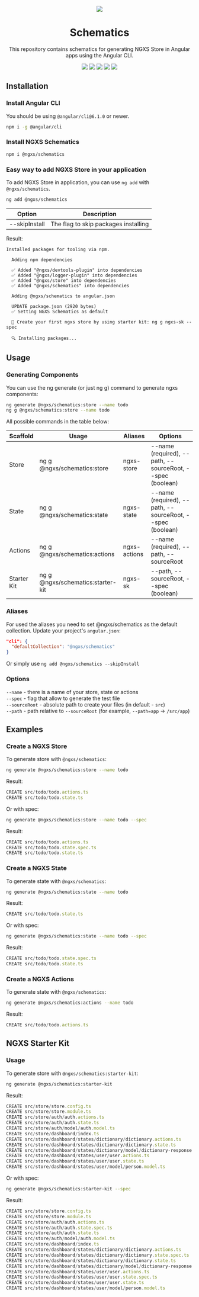 <p align="center">
  <img src="https://habrastorage.org/webt/y2/m3/yt/y2m3ytqadzph9hos5taqwyp6axw.png" />
</p>
<h1 align="center">Schematics</h1>
<p align="center">This repository contains schematics for generating NGXS Store in Angular apps using the Angular CLI.</p>
<p align="center">
<a href="https://travis-ci.org/ngxs/schematics"><img src="https://travis-ci.org/ngxs/schematics.svg?branch=master" /></a>
<a href="https://github.com/ngxs/schematics/blob/master/LICENCE"><img src="https://img.shields.io/badge/License-MIT-green.svg" /></a>
<a href="https://codeclimate.com/github/ngxs/schematics/maintainability"><img src="https://api.codeclimate.com/v1/badges/f5c522a094a9303cac05/maintainability" /></a>
<a href="https://codeclimate.com/github/ngxs/schematics/test_coverage"><img src="https://api.codeclimate.com/v1/badges/f5c522a094a9303cac05/test_coverage" /></a>
<a href="https://now-examples-slackin-eqzjxuxoem.now.sh/"><img src="https://now-examples-slackin-eqzjxuxoem.now.sh/badge.svg"></a>
</p>
  
## Installation

### Install Angular CLI

You should be using `@angular/cli@6.1.0` or newer.

```bash
npm i -g @angular/cli
```

### Install NGXS Schematics
```bash
npm i @ngxs/schematics
```

### Easy way to add NGXS Store in your application 

To add NGXS Store in application, you can use `ng add` with `@ngxs/schematics`.

```bash
ng add @ngxs/schematics
```

| Option | Description
| --- | ---
| --skipInstall | The flag to skip packages installing

Result:

```
Installed packages for tooling via npm.

  Adding npm dependencies

  ✅️ Added "@ngxs/devtools-plugin" into dependencies
  ✅️ Added "@ngxs/logger-plugin" into dependencies
  ✅️ Added "@ngxs/store" into dependencies
  ✅️ Added "@ngxs/schematics" into dependencies

  Adding @ngxs/schematics to angular.json

  UPDATE package.json (2920 bytes)
  ✅️ Setting NGXS Schematics as default

  👏 Create your first ngxs store by using starter kit: ng g ngxs-sk --spec

  🔍 Installing packages...
```

## Usage

### Generating Components

You can use the ng generate (or just ng g) command to generate ngxs components:

```bash
ng generate @ngxs/schematics:store --name todo
ng g @ngxs/schematics:store --name todo
```

All possible commands in the table below:

| Scaffold | Usage | Aliases | Options
| --- | --- | --- | ---
| Store | ng g @ngxs/schematics:store | ngxs-store | --name (required), --path, --sourceRoot, --spec (boolean)
| State | ng g @ngxs/schematics:state | ngxs-state | --name (required), --path, --sourceRoot, --spec (boolean)
| Actions | ng g @ngxs/schematics:actions | ngxs-actions | --name (required), --path, --sourceRoot
| Starter Kit | ng g @ngxs/schematics:starter-kit | ngxs-sk | --path, --sourceRoot, --spec (boolean)

### Aliases

For used the aliases you need to set @ngxs/schematics as the default collection. Update your project's `angular.json`:

```json
"cli": {
  "defaultCollection": "@ngxs/schematics"
}
```

Or simply use `ng add @ngxs/schematics --skipInstall`

### Options

`--name` - there is a name of your store, state or actions <br />
`--spec` - flag that allow to generate the test file <br />
`--sourceRoot` - absolute path to create your files (in default - `src`) <br />
`--path` - path relative to `--sourceRoot` (for example, `--path=app` -> `/src/app`)


## Examples

### Create a NGXS Store
To generate store with `@ngxs/schematics`:

```bash
ng generate @ngxs/schematics:store --name todo
```

Result:

```ts
CREATE src/todo/todo.actions.ts
CREATE src/todo/todo.state.ts

```

Or with spec:

```bash
ng generate @ngxs/schematics:store --name todo --spec
```

Result:

```ts
CREATE src/todo/todo.actions.ts
CREATE src/todo/todo.state.spec.ts
CREATE src/todo/todo.state.ts
```

### Create a NGXS State
To generate state with `@ngxs/schematics`:

```bash
ng generate @ngxs/schematics:state --name todo
```

Result:

```ts
CREATE src/todo/todo.state.ts

```

Or with spec:

```bash
ng generate @ngxs/schematics:state --name todo --spec
```

Result:

```ts
CREATE src/todo/todo.state.spec.ts
CREATE src/todo/todo.state.ts
```

### Create a NGXS Actions
To generate state with `@ngxs/schematics`:

```bash
ng generate @ngxs/schematics:actions --name todo
```

Result:

```ts
CREATE src/todo/todo.actions.ts

```

## NGXS Starter Kit

### Usage
To generate store with `@ngxs/schematics:starter-kit`:

```bash
ng generate @ngxs/schematics:starter-kit
```

Result:

```ts
CREATE src/store/store.config.ts
CREATE src/store/store.module.ts
CREATE src/store/auth/auth.actions.ts
CREATE src/store/auth/auth.state.ts
CREATE src/store/auth/model/auth.model.ts
CREATE src/store/dashboard/index.ts
CREATE src/store/dashboard/states/dictionary/dictionary.actions.ts
CREATE src/store/dashboard/states/dictionary/dictionary.state.ts
CREATE src/store/dashboard/states/dictionary/model/dictionary-response.model.ts
CREATE src/store/dashboard/states/user/user.actions.ts
CREATE src/store/dashboard/states/user/user.state.ts
CREATE src/store/dashboard/states/user/model/person.model.ts
```

Or with spec:

```bash
ng generate @ngxs/schematics:starter-kit --spec
```

Result:

```ts
CREATE src/store/store.config.ts
CREATE src/store/store.module.ts
CREATE src/store/auth/auth.actions.ts
CREATE src/store/auth/auth.state.spec.ts
CREATE src/store/auth/auth.state.ts
CREATE src/store/auth/model/auth.model.ts
CREATE src/store/dashboard/index.ts
CREATE src/store/dashboard/states/dictionary/dictionary.actions.ts
CREATE src/store/dashboard/states/dictionary/dictionary.state.spec.ts
CREATE src/store/dashboard/states/dictionary/dictionary.state.ts
CREATE src/store/dashboard/states/dictionary/model/dictionary-response.model.ts
CREATE src/store/dashboard/states/user/user.actions.ts
CREATE src/store/dashboard/states/user/user.state.spec.ts
CREATE src/store/dashboard/states/user/user.state.ts
CREATE src/store/dashboard/states/user/model/person.model.ts
```
